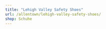 ```yaml
---
title: "Lehigh Valley Safety Shoes"
url: /allentown/lehigh-valley-safety-shoes/
shop: Schuhe
---
```

